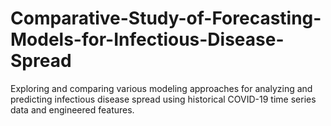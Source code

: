 # Comparative-Study-of-Forecasting-Models-for-Infectious-Disease-Spread
Exploring and comparing various modeling approaches for analyzing and predicting infectious disease spread using historical COVID-19 time series data and engineered features.
